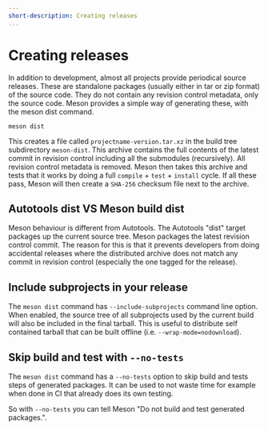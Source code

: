 ```yaml
---
short-description: Creating releases
...
```


# Creating releases

In addition to development, almost all projects provide periodical
source releases. These are standalone packages (usually either in
tar or zip format) of the source code. They do not contain any
revision control metadata, only the source code.  Meson provides
a simple way of generating these, with the meson dist command.

```console
meson dist
```

This creates a file called `projectname-version.tar.xz` in the build
tree subdirectory `meson-dist`. This archive contains the full contents
of the latest commit in revision control including all the submodules
(recursively). All revision control metadata is removed. Meson then
takes this archive and tests that it works by doing a full 
`compile` + `test` + `install` cycle. If all these pass, Meson will
then create a `SHA-256` checksum file next to the archive.


## Autotools dist VS Meson build dist

Meson behaviour is different from Autotools. The Autotools "dist"
target packages up the current source tree. Meson packages the latest
revision control commit. The reason for this is that it prevents developers
from doing accidental releases where the distributed archive does not match
any commit in revision control (especially the one tagged for the release).


## Include subprojects in your release

The `meson dist` command has `--include-subprojects` command line option.
When enabled, the source tree of all subprojects used by the current build
will also be included in the final tarball. This is useful to distribute
self contained tarball that can be built offline (i.e. `--wrap-mode=nodownload`).


## Skip build and test with `--no-tests`

The `meson dist` command has a `--no-tests` option to skip build and
tests steps of generated packages. It can be used to not waste time
for example when done in CI that already does its own testing.

So with `--no-tests` you can tell Meson "Do not build and test generated
packages.".


